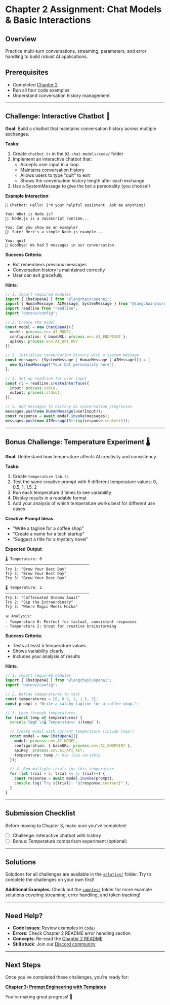 # Chapter 2 Assignment: Chat Models & Basic Interactions

## Overview

Practice multi-turn conversations, streaming, parameters, and error handling to build robust AI applications.

## Prerequisites

- Completed [Chapter 2](./README.md)
- Run all four code examples
- Understand conversation history management

---

## Challenge: Interactive Chatbot 🤖

**Goal**: Build a chatbot that maintains conversation history across multiple exchanges.

**Tasks**:
1. Create `chatbot.ts` in the `02-chat-models/code/` folder
2. Implement an interactive chatbot that:
   - Accepts user input in a loop
   - Maintains conversation history
   - Allows users to type "quit" to exit
   - Shows the conversation history length after each exchange
3. Use a SystemMessage to give the bot a personality (you choose!)

**Example Interaction**:
```
🤖 Chatbot: Hello! I'm your helpful assistant. Ask me anything!

You: What is Node.js?
🤖: Node.js is a JavaScript runtime...

You: Can you show me an example?
🤖: Sure! Here's a simple Node.js example...

You: quit
👋 Goodbye! We had 5 messages in our conversation.
```

**Success Criteria**:
- Bot remembers previous messages
- Conversation history is maintained correctly
- User can exit gracefully

**Hints**:
```typescript
// 1. Import required modules
import { ChatOpenAI } from "@langchain/openai";
import { HumanMessage, AIMessage, SystemMessage } from "@langchain/core/messages";
import readline from "readline";
import "dotenv/config";

// 2. Create the model
const model = new ChatOpenAI({
  model: process.env.AI_MODEL,
  configuration: { baseURL: process.env.AI_ENDPOINT },
  apiKey: process.env.AI_API_KEY
});

// 3. Initialize conversation history with a system message
const messages: (SystemMessage | HumanMessage | AIMessage)[] = [
  new SystemMessage("Your bot personality here"),
];

// 4. Set up readline for user input
const rl = readline.createInterface({
  input: process.stdin,
  output: process.stdout,
});

// 5. Add messages to history as conversation progresses
messages.push(new HumanMessage(userInput));
const response = await model.invoke(messages);
messages.push(new AIMessage(String(response.content)));
```

---

## Bonus Challenge: Temperature Experiment 🌡️

**Goal**: Understand how temperature affects AI creativity and consistency.

**Tasks**:
1. Create `temperature-lab.ts`
2. Test the same creative prompt with 5 different temperature values: 0, 0.5, 1, 1.5, 2
3. Run each temperature 3 times to see variability
4. Display results in a readable format
5. Add your analysis of which temperature works best for different use cases

**Creative Prompt Ideas**:
- "Write a tagline for a coffee shop"
- "Create a name for a tech startup"
- "Suggest a title for a mystery novel"

**Expected Output**:
```
🌡️ Temperature: 0
─────────────────────────────────────
Try 1: "Brew Your Best Day"
Try 2: "Brew Your Best Day"
Try 3: "Brew Your Best Day"

🌡️ Temperature: 2
─────────────────────────────────────
Try 1: "Caffeinated Dreams Await"
Try 2: "Sip the Extraordinary"
Try 3: "Where Magic Meets Mocha"

📊 Analysis:
- Temperature 0: Perfect for factual, consistent responses
- Temperature 2: Great for creative brainstorming
```

**Success Criteria**:
- Tests at least 5 temperature values
- Shows variability clearly
- Includes your analysis of results

**Hints**:
```typescript
// 1. Import required modules
import { ChatOpenAI } from "@langchain/openai";
import "dotenv/config";

// 2. Define temperatures to test
const temperatures = [0, 0.5, 1, 1.5, 2];
const prompt = "Write a catchy tagline for a coffee shop.";

// 3. Loop through temperatures
for (const temp of temperatures) {
  console.log(`\n🌡️ Temperature: ${temp}`);

  // Create model with current temperature (inside loop!)
  const model = new ChatOpenAI({
    model: process.env.AI_MODEL,
    configuration: { baseURL: process.env.AI_ENDPOINT },
    apiKey: process.env.AI_API_KEY,
    temperature: temp // Use loop variable
  });

  // 4. Run multiple trials for this temperature
  for (let trial = 1; trial <= 3; trial++) {
    const response = await model.invoke(prompt);
    console.log(`Try ${trial}: "${response.content}"`);
  }
}
```

---

## Submission Checklist

Before moving to Chapter 3, make sure you've completed:

- [ ] Challenge: Interactive chatbot with history
- [ ] Bonus: Temperature comparison experiment (optional)

---

## Solutions

Solutions for all challenges are available in the [`solution/`](./solution/) folder. Try to complete the challenges on your own first!

**Additional Examples**: Check out the [`samples/`](./samples/) folder for more example solutions covering streaming, error handling, and token tracking!

---

## Need Help?

- **Code issues**: Review examples in [`code/`](./code/)
- **Errors**: Check Chapter 2 README error handling section
- **Concepts**: Re-read the [Chapter 2 README](./README.md)
- **Still stuck**: Join our [Discord community](https://aka.ms/foundry/discord)

---

## Next Steps

Once you've completed these challenges, you're ready for:

**[Chapter 3: Prompt Engineering with Templates](../03-prompt-templates/README.md)**

You're making great progress! 🚀
